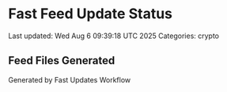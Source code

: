 # Fast Feed Update Status
Last updated: Wed Aug  6 09:39:18 UTC 2025
Categories: crypto

## Feed Files Generated

Generated by Fast Updates Workflow
